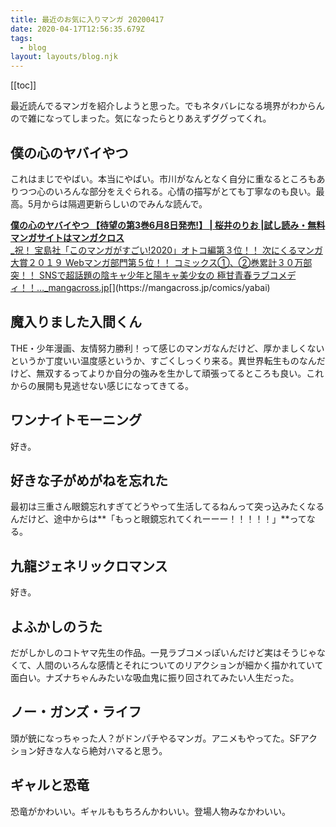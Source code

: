 ```yaml
---
title: 最近のお気に入りマンガ 20200417
date: 2020-04-17T12:56:35.679Z
tags:
  - blog
layout: layouts/blog.njk
---
```


[[toc]]

最近読んでるマンガを紹介しようと思った。でもネタバレになる境界がわからんので雑になってしまった。気になったらとりあえずググってくれ。

## 僕の心のヤバイやつ

これはまじでやばい。本当にやばい。市川がなんとなく自分に重なるところもありつつ心のいろんな部分をえぐられる。心情の描写がとても丁寧なのも良い。最高。5月からは隔週更新らしいのでみんな読んで。

[**僕の心のヤバイやつ 【待望の第3巻6月8日発売!】 | 桜井のりお |試し読み・無料マンガサイトはマンガクロス**  
_祝！ 宝島社「このマンガがすごい!2020」オトコ編第３位！！ 次にくるマンガ大賞２０１９ Webマンガ部門第５位！！ コミックス①、②巻累計３０万部突！！ SNSで超話題の陰キャ少年と陽キャ美少女の 極甘青春ラブコメディ！！…_mangacross.jp](https://mangacross.jp/comics/yabai "https://mangacross.jp/comics/yabai")[](https://mangacross.jp/comics/yabai)

## 魔入りました入間くん

THE・少年漫画、友情努力勝利！って感じのマンガなんだけど、厚かましくないというか丁度いい温度感というか、すごくしっくり来る。異世界転生ものなんだけど、無双するってよりか自分の強みを生かして頑張ってるところも良い。これからの展開も見逃せない感じになってきてる。

## ワンナイトモーニング

好き。

## 好きな子がめがねを忘れた

最初は三重さん眼鏡忘れすぎてどうやって生活してるねんって突っ込みたくなるんだけど、途中からは**「もっと眼鏡忘れてくれーーー！！！！！」**ってなる。

## 九龍ジェネリックロマンス

好き。

## よふかしのうた

だがしかしのコトヤマ先生の作品。一見ラブコメっぽいんだけど実はそうじゃなくて、人間のいろんな感情とそれについてのリアクションが細かく描かれていて面白い。ナズナちゃんみたいな吸血鬼に振り回されてみたい人生だった。

## ノー・ガンズ・ライフ

頭が銃になっちゃった人？がドンパチやるマンガ。アニメもやってた。SFアクション好きな人なら絶対ハマると思う。

## ギャルと恐竜

恐竜がかわいい。ギャルももちろんかわいい。登場人物みなかわいい。